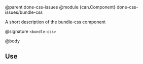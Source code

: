 @parent done-css-issues
@module {can.Component} done-css-issues/bundle-css <bundle-css>

A short description of the bundle-css component

@signature `<bundle-css>`

@body

## Use

